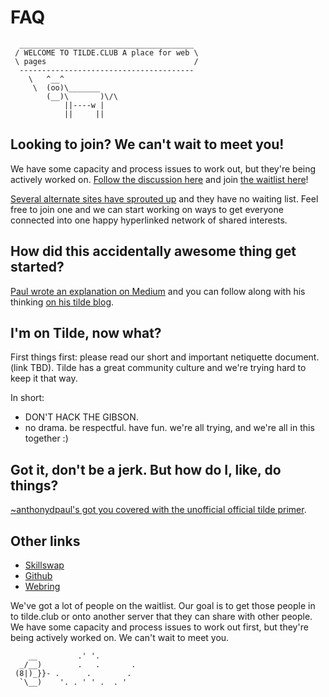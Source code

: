 # FAQ

      _______________________________________
     / WELCOME TO TILDE.CLUB A place for web \
     \ pages                                 /
      ---------------------------------------
        \   ^__^
         \  (oo)\_______
            (__)\       )\/\
                ||----w |
                ||     ||

## Looking to join? We can't wait to meet you!

We have some capacity and process issues to work out, but they're being actively worked on. [Follow the discussion here](https://github.com/tildeclub/tilde.club/issues/18) and join [the waitlist here](http://goo.gl/forms/gRMRT1YBU4)!

[Several alternate sites have sprouted up](http://tilde.club/%7Epfhawkins/othertildes.html) and they have no waiting list. Feel free to join one and we can start working on ways to get everyone connected into one happy hyperlinked network of shared interests.


## How did this accidentally awesome thing get started?

[Paul wrote an explanation on Medium](https://medium.com/message/tilde-club-i-had-a-couple-drinks-and-woke-up-with-1-000-nerds-a8904f0a2ebf) and you can follow along with his thinking
[on his tilde blog](http://tilde.club/~ford/).

## I'm on Tilde, now what?

First things first: please read our short and important netiquette document. (link TBD). Tilde has a great community culture and we're trying hard to keep it that way.

In short:    
- DON'T HACK THE GIBSON.
- no drama. be respectful. have fun. we're all trying, and we're all in this together :)

## Got it, don't be a jerk. But how do I, like, do things?

[~anthonydpaul's got you covered with the unofficial official tilde primer](http://tilde.club/~anthonydpaul/primer.html).

## Other links
 
- [Skillswap](http://goo.gl/forms/LT2bDgtmwH)
- [Github](https://github.com/tildeclub/tilde.club)
- [Webring](http://tilde.club/~harper/link.html?action=join)

We've got a lot of people on the waitlist. Our goal is to get those people in to tilde.club or onto another server that they can share with other people. We have some capacity and process issues to work out first, but they're being actively worked on. We can't wait to meet you.

        __         .' '.
      _/__)        .   .       .
     (8|)_}}- .      .        .
      `\__)    '. . ' ' .  . '

